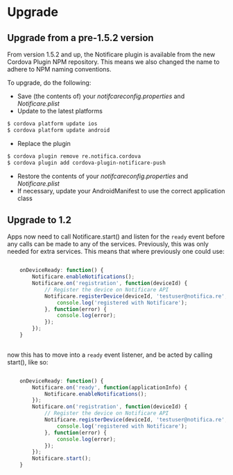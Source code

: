# Upgrade

## Upgrade from a pre-1.5.2 version

From version 1.5.2 and up, the Notificare plugin is available from the new Cordova Plugin NPM repository. This means we also changed the name to adhere to NPM naming conventions.

To upgrade, do the following:

- Save (the contents of) your *notifcareconfig.properties* and *Notificare.plist*
- Update to the latest platforms

```sh
$ cordova platform update ios
$ cordova platform update android
```

- Replace the plugin

```sh
$ cordova plugin remove re.notifica.cordova
$ cordova plugin add cordova-plugin-notificare-push
```

- Restore the contents of your *notifcareconfig.properties* and *Notificare.plist*
- If necessary, update your AndroidManifest to use the correct application class


## Upgrade to 1.2

Apps now need to call Notificare.start() and listen for the `ready` event before any calls can be made to any of the services. 
Previously, this was only needed for extra services. This means that where previously one could use:

```javascript

	onDeviceReady: function() {
		Notificare.enableNotifications();
    	Notificare.on('registration', function(deviceId) {
    		// Register the device on Notificare API
    		Notificare.registerDevice(deviceId, 'testuser@notifica.re', 'Test User', function() {
    			console.log('registered with Notificare');
    		}, function(error) {
    			console.log(error);
    		});
    	});
    }
    
```

now this has to move into a `ready` event listener, and be acted by calling start(), like so:

```javascript

	onDeviceReady: function() {
		Notificare.on('ready', function(applicationInfo) {
			Notificare.enableNotifications();
		});
    	Notificare.on('registration', function(deviceId) {
    		// Register the device on Notificare API
    		Notificare.registerDevice(deviceId, 'testuser@notifica.re', 'Test User', function() {
    			console.log('registered with Notificare');
    		}, function(error) {
    			console.log(error);
    		});
    	});
    	Notificare.start();
    }

```



